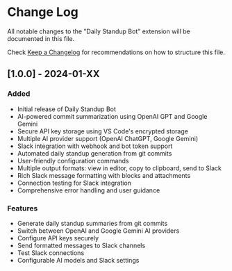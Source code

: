 # Change Log

All notable changes to the "Daily Standup Bot" extension will be documented in this file.

Check [Keep a Changelog](http://keepachangelog.com/) for recommendations on how to structure this file.

## [1.0.0] - 2024-01-XX

### Added

- Initial release of Daily Standup Bot
- AI-powered commit summarization using OpenAI GPT and Google Gemini
- Secure API key storage using VS Code's encrypted storage
- Multiple AI provider support (OpenAI ChatGPT, Google Gemini)
- Slack integration with webhook and bot token support
- Automated daily standup generation from git commits
- User-friendly configuration commands
- Multiple output formats: view in editor, copy to clipboard, send to Slack
- Rich Slack message formatting with blocks and attachments
- Connection testing for Slack integration
- Comprehensive error handling and user guidance

### Features

- Generate daily standup summaries from git commits
- Switch between OpenAI and Google Gemini AI providers
- Configure API keys securely
- Send formatted messages to Slack channels
- Test Slack connections
- Configurable AI models and Slack settings
